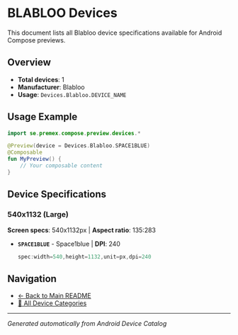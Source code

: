 # BLABLOO Devices

This document lists all Blabloo device specifications available for Android Compose previews.

## Overview

- **Total devices**: 1
- **Manufacturer**: Blabloo
- **Usage**: `Devices.Blabloo.DEVICE_NAME`

## Usage Example

```kotlin
import se.premex.compose.preview.devices.*

@Preview(device = Devices.Blabloo.SPACE1BLUE)
@Composable
fun MyPreview() {
    // Your composable content
}
```

## Device Specifications

### 540x1132 (Large)

**Screen specs**: 540x1132px | **Aspect ratio**: 135:283

- **`SPACE1BLUE`** - Space1blue | **DPI**: 240
  ```kotlin
  spec:width=540,height=1132,unit=px,dpi=240
  ```

## Navigation

- [← Back to Main README](../../README.md)
- [📱 All Device Categories](../README.md)

---
*Generated automatically from Android Device Catalog*
